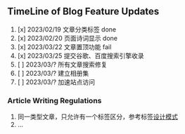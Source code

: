 ## TimeLine of Blog Feature Updates
1. [x] 2023/02/19 文章分类标签 done
2. [x] 2023/02/20 页面诗词显示 done
3. [x] 2023/03/22 文章置顶功能 fail 
4. [x] 2023/03/25 提交谷歌、百度搜索引擎收录
5. [ ] 2023/03/? 所有文章搜索修复
6. [ ] 2023/03/? 建立相册集
7. [ ] 2023/03/? 加速站点访问

### Article Writing Regulations
1. 同一类型文章，只允许有一个标签区分，参考标签[设计模式](https://www.awayanan.wang/%E8%AE%BE%E8%AE%A1%E6%A8%A1%E5%BC%8F/2023/03/08/%E8%AE%BE%E8%AE%A1%E6%A8%A1%E5%BC%8F/%E8%AE%BE%E8%AE%A1%E6%A8%A1%E5%BC%8F/)
2. ...

